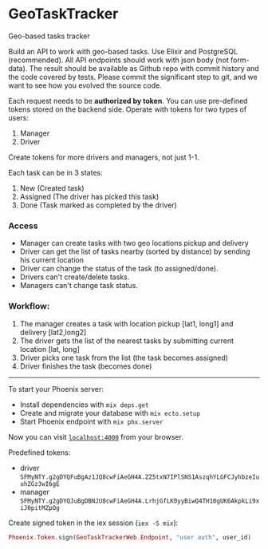 # GeoTaskTracker
Geo-based tasks tracker

Build an API to work with geo-based tasks. Use Elixir and PostgreSQL (recommended). All API endpoints should work with json body (not form-data). The result should be available as Github repo with commit history and the code covered by tests. Please commit the significant step to git, and we want to see how you evolved the source code.

Each request needs to be **authorized by token**. You can use pre-defined tokens stored on the backend side. Operate with tokens for two types of users:

1. Manager
1. Driver

Create tokens for more drivers and managers, not just 1-1.

Each task can be in 3 states:

1. New (Created task)
1. Assigned (The driver has picked this task)
1. Done (Task marked as completed by the driver)

### Access

* Manager can create tasks with two geo locations pickup and delivery
* Driver can get the list of tasks nearby (sorted by distance) by sending his current location 
* Driver can change the status of the task (to assigned/done). 
* Drivers can't create/delete tasks. 
* Managers can't change task status.

### Workflow:

1. The manager creates a task with location pickup [lat1, long1] and delivery [lat2,long2]
1. The driver gets the list of the nearest tasks by submitting current location [lat, long]
1. Driver picks one task from the list (the task becomes assigned)
1. Driver finishes the task (becomes done)

---

To start your Phoenix server:

  * Install dependencies with `mix deps.get`
  * Create and migrate your database with `mix ecto.setup`
  * Start Phoenix endpoint with `mix phx.server`

Now you can visit [`localhost:4000`](http://localhost:4000) from your browser.

Predefined tokens:
- driver `SFMyNTY.g2gDYQFuBgAz1JQ8cwFiAeGH4A.ZZ5txN7IPlSNS1AszqhYLGFCJyhbzeIuuhZGz3wI6gE`
- manager `SFMyNTY.g2gDYQJuBgDBNJU8cwFiAeGH4A.LrhjGfLK0yyBiwQ4TH10gUK6AkpkLi9xiJ0pitMZpOg`

Create signed token in the iex session (`iex -S mix`):
```elixir
Phoenix.Token.sign(GeoTaskTrackerWeb.Endpoint, "user auth", user_id)
```
